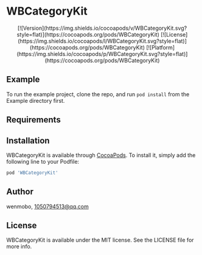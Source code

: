 # WBCategoryKit

<p align="center">
[![Version](https://img.shields.io/cocoapods/v/WBCategoryKit.svg?style=flat)](https://cocoapods.org/pods/WBCategoryKit)
[![License](https://img.shields.io/cocoapods/l/WBCategoryKit.svg?style=flat)](https://cocoapods.org/pods/WBCategoryKit)
[![Platform](https://img.shields.io/cocoapods/p/WBCategoryKit.svg?style=flat)](https://cocoapods.org/pods/WBCategoryKit)
</p>

## Example

To run the example project, clone the repo, and run `pod install` from the Example directory first.

## Requirements

## Installation

WBCategoryKit is available through [CocoaPods](https://cocoapods.org). To install
it, simply add the following line to your Podfile:

```ruby
pod 'WBCategoryKit'
```

## Author

wenmobo, 1050794513@qq.com

## License

WBCategoryKit is available under the MIT license. See the LICENSE file for more info.

